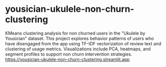 # yousician-ukulele-non-churn-clustering
KMeans clustering analysis for non churned users in the "Ukulele by Yousician" dataset. This project explores behavior patterns of users who have disengaged from the app using TF-IDF vectorization of review text and clustering of usage metrics. Visualizations include PCA, heatmaps, and segment profiles to support  non churn intervention strategies.<br>
https://yousician-ukulele-non-churn-clustering.streamlit.app
